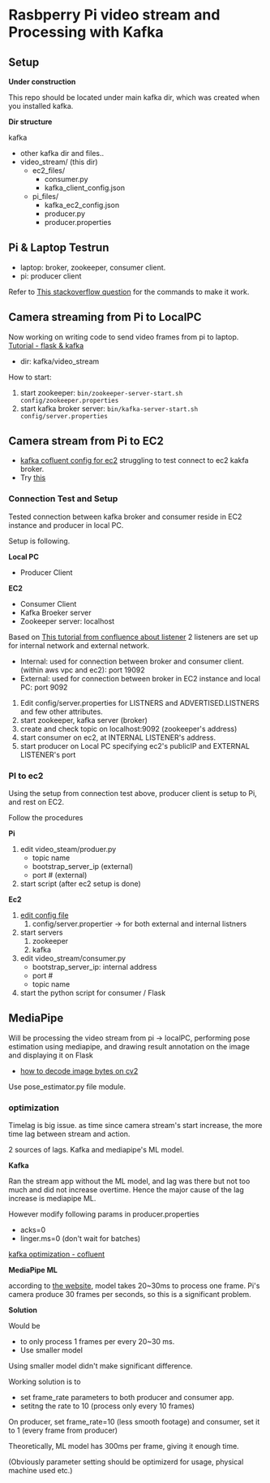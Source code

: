 # Rasbperry Pi video stream and Processing with Kafka

## Setup
**Under construction**

This repo should be located under main kafka dir, which was created when you installed kafka.

**Dir structure**

kafka
 * other kafka dir and files..
 * video_stream/ (this dir)
    * ec2_files/
        * consumer.py
        * kafka_client_config.json
    * pi_files/
        * kafka_ec2_config.json
        * producer.py
        * producer.properties


## Pi & Laptop Testrun

* laptop: broker, zookeeper, consumer client.
* pi: producer client

Refer to [This stackoverflow question](https://stackoverflow.com/questions/46686690/kafka-simple-consumer-producer-setup-doesnt-work-on-different-machines-but-w) for the commands to make it work.


## Camera streaming from Pi to LocalPC
Now working on writing code to send video frames from pi to laptop.
[Tutorial - flask & kafka](https://medium.com/@kevin.michael.horan/distributed-video-streaming-with-python-and-kafka-551de69fe1dd)
- dir: kafka/video_stream

How to start: 
1. start zookeeper: ```bin/zookeeper-server-start.sh config/zookeeper.properties```
2. start kafka broker server: ```bin/kafka-server-start.sh config/server.properties```

## Camera stream from Pi to EC2
* [kafka cofluent config for ec2](https://www.confluent.io/blog/kafka-listeners-explained/)
struggling to test connect to ec2 kakfa broker. 
* Try [this](https://stackoverflow.com/questions/43565698/connecting-kafka-running-on-ec2-machine-from-my-local-machine)

### Connection Test and Setup
Tested connection between kafka broker and consumer reside in EC2 instance and producer in local PC. 

Setup is following. 

**Local PC**
* Producer Client

**EC2**
* Consumer Client
* Kafka Broeker server
* Zookeeper server: localhost

Based on [This tutorial from confluence about listener](https://www.confluent.io/blog/kafka-listeners-explained/)
2 listeners are set up for internal network and external network. 

* Internal: used for connection between broker and consumer client.(within aws vpc and ec2): port 19092
* External: used for connection between broker in EC2 instance and local PC: port 9092

1. Edit config/server.properties for LISTNERS and ADVERTISED.LISTNERS and few other attributes. 
2. start zookeeper, kafka server (broker) 
3. create and check topic on localhost:9092 (zookeeper's address)
4. start consumer on ec2, at INTERNAL LISTENER's address. 
5. start producer on Local PC specifying ec2's publicIP and EXTERNAL LISTENER's port 

### PI to ec2
Using the setup from connection test above, producer client is setup to Pi, 
and rest on EC2. 

Follow the procedures

**Pi**

1. edit video_steam/produer.py
    * topic name
    * bootstrap_server_ip (external)
    * port # (external)
2. start script (after ec2 setup is done)

**Ec2**

1. [edit config file](https://www.confluent.io/blog/kafka-listeners-explained/)
    1. config/server.propertier -> for both external and internal listners 
2. start servers
    1. zookeeper
    2. kafka
4. edit video_stream/consumer.py
    * bootstrap_server_ip: internal address
    * port # 
    * topic name
5. start the python script for consumer / Flask


## MediaPipe 

Will be processing the video stream from pi -> localPC, performing pose estimation using mediapipe, 
and drawing result annotation on the image and displaying it on Flask
- [how to decode image bytes on cv2](https://stackoverflow.com/questions/17170752/python-opencv-load-image-from-byte-string)

Use pose_estimator.py file module.

### optimization
Timelag is big issue. as time since camera stream's start increase, the more time lag between 
stream and action. 


2 sources of lags. Kafka and mediapipe's ML model. 

**Kafka**

Ran the stream app without the ML model, and lag was there but not too much and 
did not increase overtime. Hence the major cause of the lag increase is mediapipe ML.

However modify following params in producer.properties
* acks=0
* linger.ms=0 (don't wait for batches)

[kafka optimization - cofluent](https://docs.confluent.io/cloud/current/client-apps/optimizing/latency.html)

**MediaPipe ML**

according to [the website](https://google.github.io/mediapipe/solutions/pose.html), model takes 20~30ms to process one frame. 
Pi's camera produce 30 frames per seconds, so this is a significant problem. 

**Solution**

Would be 
* to only process 1 frames per every 20~30 ms. 
* Use smaller model

Using smaller model didn't make significant difference. 

Working solution is to
* set frame_rate parameters to both producer and consumer app. 
* setitng the rate to 10 (process only every 10 frames)

On producer, set frame_rate=10 (less smooth footage) and consumer, set it to 1 (every frame from producer)

Theoretically, ML model has 300ms per frame, giving it enough time.

(Obviously parameter setting should be optimizerd for usage, physical machine used etc.)
